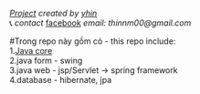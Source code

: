 _[Project](https://github.com/nguyenmanhthinbsl/JavaLearning)_ _created by_ _[yhin](https://github.com/nguyenmanhthinbsl)_ </br>
:telephone_receiver: _contact_ [facebook](facebook.com/nguyenmanhthinn) _email: thinnm00@gmail.com_ </br>

#Trong repo này gồm có - this repo include: </br>
    1.[Java core](/tree/main/out/production/dev/Tutorial) </br>
    2.java form - swing </br>
    3.java web - jsp/Servlet -> spring framework </br>
    4.database - hibernate, jpa </br>